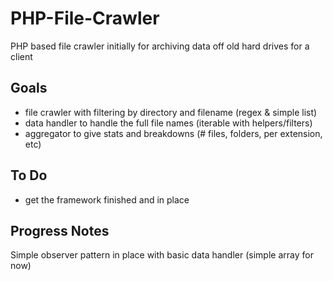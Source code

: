 PHP-File-Crawler
================

PHP based file crawler initially for archiving data off old hard drives for a client


Goals
-----

- file crawler with filtering by directory and filename (regex & simple list)
- data handler to handle the full file names (iterable with helpers/filters)
- aggregator to give stats and breakdowns (# files, folders, per extension, etc)

To Do
-----

- get the framework finished and in place

Progress Notes
--------------

Simple observer pattern in place with basic data handler (simple array for now)
